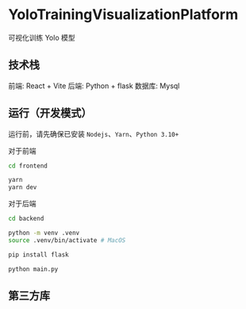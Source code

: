 # YoloTrainingVisualizationPlatform
可视化训练 Yolo 模型

## 技术栈

前端: React + Vite
后端: Python + flask
数据库: Mysql

## 运行（开发模式）

运行前，请先确保已安装 `Nodejs`、`Yarn`、`Python 3.10+`

对于前端
```bash
cd frontend

yarn
yarn dev
```

对于后端
```bash
cd backend

python -m venv .venv
source .venv/bin/activate # MacOS

pip install flask

python main.py
```

## 第三方库
